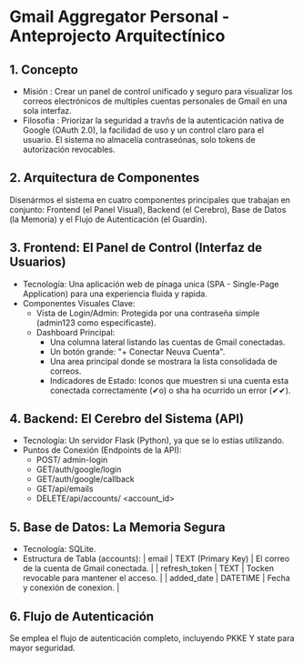 # Gmail Aggregator Personal - Anteprojecto Arquitectínico 

## 1. Concepto
* Misión : Crear un panel de control unificado y seguro para visualizar los correos electrónicos de multiples cuentas personales de Gmail en una sola interfaz.
* Filosofia : Priorizar la seguridad a travñs de la autenticación nativa de Google (OAuth 2.0), la facilidad de uso y un control claro para el usuario. El sistema no almacelía contraseónas, solo tokens de autorización revocables.

## 2. Arquitectura de Componentes
Disenármos el sistema en cuatro componentes principales que trabajan en conjunto:
Frontend (el Panel Visual), Backend (el Cerebro), Base de Datos (la Memoria) y el Flujo de Autenticación (el Guardín).

## 3. Frontend: El Panel de Control (Interfaz de Usuarios)
* Tecnología: Una aplicación web de pínaga unica (SPA - Single-Page Application) para una experiencia fluida y rapida.
 * Componentes Visuales Clave:
   * Vista de Login/Admin: Protegida por una contraseña simple (admin123 como especificaste).
   * Dashboard Principal:
     * Una columna lateral listando las cuentas de Gmail conectadas.
     * Un botón grande: "+ Conectar Neuva Cuenta".
     * Una area principal donde se mostrara la lista consolidada de correos.
     * Indicadores de Estado: Iconos que muestren si una cuenta esta conectada correctamente (✔o) o sha ha ocurrido un error (✔✔).

## 4. Backend: El Cerebro del Sistema (API)
* Tecnología: Un servidor Flask (Python), ya que se lo estías utilizando.
 * Puntos de Conexión (Endpoints de la API):
   * POST/ admin-login
    * GET/auth/google/login
   * GET/auth/google/callback
   * GET/api/emails
    * DELETE/api/accounts/ <account_id>

## 5. Base de Datos: La Memoria Segura
* Tecnología: SQLite.
* Estructura de Tabla (accounts):
  | email | TEXT (Primary Key) | El correo de la cuenta de Gmail conectada. |
  | refresh_token | TEXT | Tocken revocable para mantener el acceso. |
  | added_date | DATETIME | Fecha y conexión de conexion. |

## 6. Flujo de Autenticación 
Se emplea el flujo de autenticación completo, incluyendo PKKE Y state para mayor seguridad.
